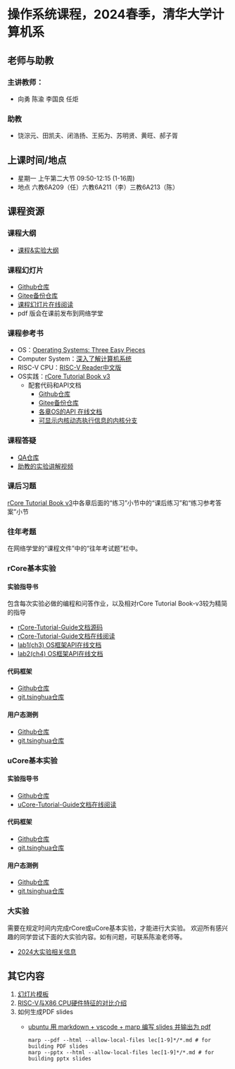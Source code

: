# 操作系统课程，2024春季，清华大学计算机系

## 老师与助教

### 主讲教师：
  - 向勇 陈渝 李国良 任炬
### 助教
  -  饶淙元、田凯夫、闭浩扬、王拓为、苏明贤、黄旺、郝子胥
## 上课时间/地点
- 星期一 上午第二大节 09:50-12:15 (1-16周) 
- 地点
   六教6A209（任）六教6A211（李）三教6A213（陈）
  
## 课程资源
### 课程大纲
- [课程&实验大纲](os-course-outline.md)
### 课程幻灯片
* [Github仓库](https://github.com/LearningOS/os-lectures/)
* [Gitee备份仓库](https://gitee.com/learning-os/os-lectures/)
* [课程幻灯片在线阅读](https://learningos.github.io/os-lectures/)
* pdf 版会在课前发布到网络学堂
### 课程参考书

* OS：[Operating Systems: Three Easy Pieces](https://pages.cs.wisc.edu/~remzi/OSTEP)
* Computer System：[深入了解计算机系统](https://hansimov.gitbook.io/csapp)
* RISC-V CPU：[RISC-V Reader中文版](http://riscvbook.com/chinese/RISC-V-Reader-Chinese-v2p1.pdf)
* OS实践：[rCore Tutorial Book v3](https://rcore-os.github.io/rCore-Tutorial-Book-v3)
    * 配套代码和API文档
        * [Github仓库](https://github.com/rcore-os/rCore-Tutorial-v3)
        * [Gitee备份仓库](https://gitee.com/learning-os/rCore-Tutorial-v3)
        * [各章OS的API 在线文档](https://learningos.github.io/rCore-Tutorial-v3/)
        * [可显示内核动态执行信息的内核分支](https://github.com/rcore-os/rCore-Tutorial-v3/tree/ch9-log)
### 课程答疑

* [QA仓库](https://git.tsinghua.edu.cn/os-lab/q-and-a/)
* [助教的实验讲解视频](https://cloud.tsinghua.edu.cn/d/ce9eced17e89471c8c30/)
### 课后习题

[rCore Tutorial Book v3](https://rcore-os.github.io/rCore-Tutorial-Book-v3)中各章后面的“练习”小节中的“课后练习”和“练习参考答案”小节

###	往年考题

在网络学堂的“课程文件”中的“往年考试题”栏中。

### rCore基本实验

#### 实验指导书

包含每次实验必做的编程和问答作业，以及相对rCore Tutorial Book-v3较为精简的指导

* [rCore-Tutorial-Guide文档源码](https://github.com/LearningOS/rCore-Tutorial-Guide-2024S)
*  [rCore-Tutorial-Guide文档在线阅读](https://learningos.github.io/rCore-Tutorial-Guide-2024S/)
* [lab1(ch3) OS框架API在线文档](https://learningos.github.io/rCore-Tutorial-Code-2024S/ch3/os/index.html)
* [lab2(ch4) OS框架API在线文档](https://learningos.github.io/rCore-Tutorial-Code-2024S/ch4/os/index.html)
#### 代码框架

* [Github仓库](https://github.com/LearningOS/rCore-Tutorial-Code-2024S)
* [git.tsinghua仓库](https://git.tsinghua.edu.cn/os-lab/public/rcore-tutorial-code-2024s)
#### 用户态测例

* [Github仓库](https://github.com/LearningOS/rCore-Tutorial-Test-2024S)
* [git.tsinghua仓库](https://git.tsinghua.edu.cn/os-lab/public/rcore-tutorial-test-2024s)
### uCore基本实验

#### 实验指导书

* [Github仓库](https://github.com/LearningOS/uCore-Tutorial-Guide-2024S)
* [uCore-Tutorial-Guide文档在线阅读](https://learningos.github.io/uCore-Tutorial-Guide-2024S/)
#### 代码框架

* [Github仓库](https://github.com/LearningOS/uCore-Tutorial-Code-2024S)
* [git.tsinghua仓库](https://git.tsinghua.edu.cn/os-lab/public/ucore-tutorial-code-2024s)
#### 用户态测例

* [Github仓库](https://github.com/LearningOS/uCore-Tutorial-Test-2024S)
* [git.tsinghua仓库](https://git.tsinghua.edu.cn/os-lab/public/ucore-tutorial-test-2024s)

### 大实验
需要在规定时间内完成rCore或uCore基本实验，才能进行大实验。
欢迎所有感兴趣的同学尝试下面的大实验内容。如有问题，可联系陈渝老师等。

- [2024大实验相关信息](./oslabs/biglab-relatedinfo.md)


## 其它内容

 1. [幻灯片模板](style-marp.md)
 2. [RISC-V与X86 CPU硬件特征的对比介绍](rv-x86-hardware-info-video.md)
 3. 如何生成PDF slides
      - [ubuntu 用 markdown + vscode + marp 编写 slides 并输出为 pdf](https://www.cnblogs.com/luyi07/p/14736322.html)

        ```
        marp --pdf --html --allow-local-files lec[1-9]*/*.md # for building PDF slides
        marp --pptx --html --allow-local-files lec[1-9]*/*.md # for building pptx slides
        ```
